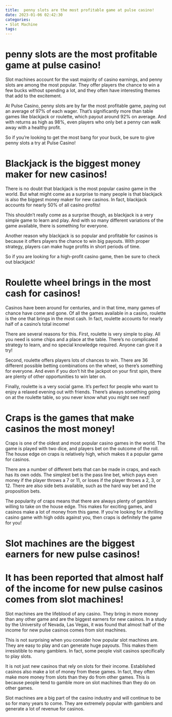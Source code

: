 ```yaml
---
title:  penny slots are the most profitable game at pulse casino!
date: 2023-01-06 02:42:30
categories:
- Slot Machine
tags:
---
```



#   penny slots are the most profitable game at pulse casino!

Slot machines account for the vast majority of casino earnings, and penny slots are among the most popular. They offer players the chance to win a few bucks without spending a lot, and they often have interesting themes that add to the excitement.

At Pulse Casino, penny slots are by far the most profitable game, paying out an average of 97% of each wager. That’s significantly more than table games like blackjack or roulette, which payout around 92% on average. And with returns as high as 98%, even players who only bet a penny can walk away with a healthy profit.

So if you’re looking to get the most bang for your buck, be sure to give penny slots a try at Pulse Casino!

#   Blackjack is the biggest money maker for new casinos!

There is no doubt that blackjack is the most popular casino game in the world. But what might come as a surprise to many people is that blackjack is also the biggest money maker for new casinos. In fact, blackjack accounts for nearly 50% of all casino profits!

This shouldn’t really come as a surprise though, as blackjack is a very simple game to learn and play. And with so many different variations of the game available, there is something for everyone.

Another reason why blackjack is so popular and profitable for casinos is because it offers players the chance to win big payouts. With proper strategy, players can make huge profits in short periods of time.

So if you are looking for a high-profit casino game, then be sure to check out blackjack!

#   Roulette wheel brings in the most cash for casinos!

Casinos have been around for centuries, and in that time, many games of chance have come and gone. Of all the games available in a casino, roulette is the one that brings in the most cash. In fact, roulette accounts for nearly half of a casino’s total income!

There are several reasons for this. First, roulette is very simple to play. All you need is some chips and a place at the table. There’s no complicated strategy to learn, and no special knowledge required. Anyone can give it a try!

Second, roulette offers players lots of chances to win. There are 36 different possible betting combinations on the wheel, so there’s something for everyone. And even if you don’t hit the jackpot on your first spin, there are plenty of other opportunities to win later on.

Finally, roulette is a very social game. It’s perfect for people who want to enjoy a relaxed evening out with friends. There’s always something going on at the roulette table, so you never know what you might see next!

#   Craps is the games that make casinos the most money!

  Craps is one of the oldest and most popular casino games in the world. The game is played with two dice, and players bet on the outcome of the roll. The house edge on craps is relatively high, which makes it a popular game for casinos.

There are a number of different bets that can be made in craps, and each has its own odds. The simplest bet is the pass line bet, which pays even money if the player throws a 7 or 11, or loses if the player throws a 2, 3, or 12. There are also side bets available, such as the hard way bet and the proposition bets.

The popularity of craps means that there are always plenty of gamblers willing to take on the house edge. This makes for exciting games, and casinos make a lot of money from this game. If you're looking for a thrilling casino game with high odds against you, then craps is definitely the game for you!

#   Slot machines are the biggest earners for new pulse casinos!

# It has been reported that almost half of the income for new pulse casinos comes from slot machines!

Slot machines are the lifeblood of any casino. They bring in more money than any other game and are the biggest earners for new casinos. In a study by the University of Nevada, Las Vegas, it was found that almost half of the income for new pulse casinos comes from slot machines.

This is not surprising when you consider how popular slot machines are. They are easy to play and can generate huge payouts. This makes them irresistible to many gamblers. In fact, some people visit casinos specifically to play slots.

It is not just new casinos that rely on slots for their income. Established casinos also make a lot of money from these games. In fact, they often make more money from slots than they do from other games. This is because people tend to gamble more on slot machines than they do on other games.

Slot machines are a big part of the casino industry and will continue to be so for many years to come. They are extremely popular with gamblers and generate a lot of revenue for casinos.